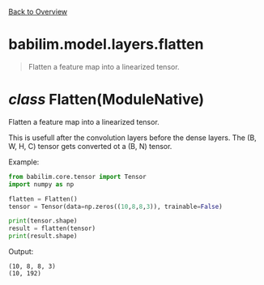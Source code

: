 [Back to Overview](../../../README.md)

# babilim.model.layers.flatten

> Flatten a feature map into a linearized tensor.

# *class* **Flatten**(ModuleNative)

Flatten a feature map into a linearized tensor.

This is usefull after the convolution layers before the dense layers. The (B, W, H, C) tensor gets converted ot a (B, N) tensor.


Example:
```python
from babilim.core.tensor import Tensor
import numpy as np

flatten = Flatten()
tensor = Tensor(data=np.zeros((10,8,8,3)), trainable=False)

print(tensor.shape)
result = flatten(tensor)
print(result.shape)
```
Output:
```
(10, 8, 8, 3)
(10, 192)

```

